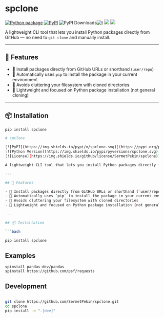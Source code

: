 
# spclone
[![Python package](https://github.com/SermetPekin/spclone/actions/workflows/python-package.yml/badge.svg)](https://github.com/SermetPekin/spclone/actions/workflows/python-package.yml)
[![PyPI](https://img.shields.io/pypi/v/spclone)](https://img.shields.io/pypi/v/spclone) ![PyPI Downloads](https://static.pepy.tech/badge/spclone?2)![t](https://img.shields.io/badge/status-maintained-yellow.svg) [![](https://img.shields.io/github/license/SermetPekin/spclone.svg)](https://github.com/SermetPekin/spclone/blob/master/LICENSE.md) [![](https://img.shields.io/badge/python-3.10+-blue.svg)](https://www.python.org/downloads/) 

A lightweight CLI tool that lets you install Python packages directly from GitHub — no need to `git clone` and manually install.

---

## 🚀 Features

- 🔗 Install packages directly from GitHub URLs or shorthand (`user/repo`)
- 🐍 Automatically uses `pip` to install the package in your current environment
- 🧼 Avoids cluttering your filesystem with cloned directories
- 🧪 Lightweight and focused on Python package installation (not general cloning)

---

## 📦 Installation

```bash
pip install spclone
```

```bash
# spclone

[![PyPI](https://img.shields.io/pypi/v/spclone.svg)](https://pypi.org/project/spclone/)
[![Python Version](https://img.shields.io/pypi/pyversions/spclone.svg)](https://pypi.org/project/spclone/)
[![License](https://img.shields.io/github/license/SermetPekin/spclone)](https://github.com/SermetPekin/spclone/blob/main/LICENSE)

A lightweight CLI tool that lets you install Python packages directly from GitHub — no need to `git clone` and manually install.

---

## 🚀 Features

- 🔗 Install packages directly from GitHub URLs or shorthand (`user/repo`)
- 🐍 Automatically uses `pip` to install the package in your current environment
- 🧼 Avoids cluttering your filesystem with cloned directories
- 🧪 Lightweight and focused on Python package installation (not general cloning)

---

## 📦 Installation

```bash

pip install spclone

```

## Examples

```
spinstall pandas-dev/pandas
spinstall https://github.com/psf/requests
```

## Development 

```bash

git clone https://github.com/SermetPekin/spclone.git
cd spclone
pip install -e ".[dev]"

 
```